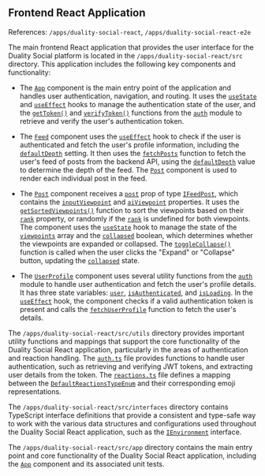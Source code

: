 ## Frontend React Application

References: `/apps/duality-social-react`, `/apps/duality-social-react-e2e`

The main frontend React application that provides the user interface for the Duality Social platform is located in the `/apps/duality-social-react/src` directory. This application includes the following key components and functionality:

- The [`App`](/apps/duality-social-react/src/app/app.tsx#L9) component is the main entry point of the application and handles user authentication, navigation, and routing. It uses the [`useState`](/apps/duality-social-react/src/app/app.tsx#L1) and [`useEffect`](/apps/duality-social-react/src/app/app.tsx#L1) hooks to manage the authentication state of the user, and the [`getToken()`](/apps/duality-social-react/src/utils/auth.ts#L3) and [`verifyToken()`](/apps/duality-social-react/src/utils/auth.ts#L7) functions from the [`auth`](/apps/duality-social-react/src/utils/auth.ts#L0) module to retrieve and verify the user's authentication token.

- The [`Feed`](/apps/duality-social-react/src/components/Feed.scss#L0) component uses the [`useEffect`](/apps/duality-social-react/src/app/app.tsx#L1) hook to check if the user is authenticated and fetch the user's profile information, including the [`defaultDepth`](/libs/duality-social-lib/src/lib/interfaces/profile.ts#L26) setting. It then uses the [`fetchPosts`](/apps/duality-social-react/src/components/Feed.tsx#L28) function to fetch the user's feed of posts from the backend API, using the [`defaultDepth`](/libs/duality-social-lib/src/lib/interfaces/profile.ts#L26) value to determine the depth of the feed. The [`Post`](/apps/duality-social-queue-worker/src/main.ts#L10) component is used to render each individual post in the feed.

- The [`Post`](/apps/duality-social-queue-worker/src/main.ts#L10) component receives a [`post`](/apps/duality-social-node/src/services/feed.ts#L439) prop of type [`IFeedPost`](/libs/duality-social-lib/src/lib/interfaces/feedPost.ts#L3), which contains the [`inputViewpoint`](/apps/duality-social-node/src/services/feed.ts#L456) and [`aiViewpoint`](/apps/duality-social-node/src/services/openai.ts#L270) properties. It uses the [`getSortedViewpoints()`](/apps/duality-social-react/src/components/Post.tsx#L12) function to sort the viewpoints based on their [`rank`](/libs/duality-social-lib/src/lib/interfaces/feedViewpoint.ts#L2) property, or randomly if the [`rank`](/libs/duality-social-lib/src/lib/interfaces/feedViewpoint.ts#L2) is undefined for both viewpoints. The component uses the [`useState`](/apps/duality-social-react/src/app/app.tsx#L1) hook to manage the state of the [`viewpoints`](/libs/duality-social-lib/src/lib/interfaces/post.ts#L9) array and the [`collapsed`](/apps/duality-social-react/src/components/Post.tsx#L21) boolean, which determines whether the viewpoints are expanded or collapsed. The [`toggleCollapse()`](/apps/duality-social-react/src/components/Post.tsx#L23) function is called when the user clicks the "Expand" or "Collapse" button, updating the [`collapsed`](/apps/duality-social-react/src/components/Post.tsx#L21) state.

- The [`UserProfile`](/apps/duality-social-react/src/components/UserProfile.tsx#L4) component uses several utility functions from the [`auth`](/apps/duality-social-react/src/utils/auth.ts#L0) module to handle user authentication and fetch the user's profile details. It has three state variables: [`user`](/libs/duality-social-lib/src/lib/schemas/user.ts#L39), [`isAuthenticated`](/apps/duality-social-react/src/app/app.tsx#L10), and [`isLoading`](/apps/duality-social-react/src/components/UserProfile.tsx#L7). In the [`useEffect`](/apps/duality-social-react/src/app/app.tsx#L1) hook, the component checks if a valid authentication token is present and calls the [`fetchUserProfile`](/apps/duality-social-react/src/components/Feed.tsx#L16) function to fetch the user's details.

The `/apps/duality-social-react/src/utils` directory provides important utility functions and mappings that support the core functionality of the Duality Social React application, particularly in the areas of authentication and reaction handling. The [`auth.ts`](/apps/duality-social-react/src/utils/auth.ts#L0) file provides functions to handle user authentication, such as retrieving and verifying JWT tokens, and extracting user details from the token. The [`reactions.ts`](/libs/duality-social-lib/src/lib/reactions.ts#L0) file defines a mapping between the [`DefaultReactionsTypeEnum`](/libs/duality-social-lib/src/lib/enumerations/defaultReactionsType.ts#L2) and their corresponding emoji representations.

The `/apps/duality-social-react/src/interfaces` directory contains TypeScript interface definitions that provide a consistent and type-safe way to work with the various data structures and configurations used throughout the Duality Social React application, such as the [`IEnvironment`](/apps/duality-social-node/src/interfaces/environment.ts#L3) interface.

The `/apps/duality-social-react/src/app` directory contains the main entry point and core functionality of the Duality Social React application, including the [`App`](/apps/duality-social-react/src/app/app.tsx#L9) component and its associated unit tests.
